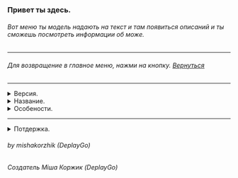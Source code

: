 ### Привет ты здесь.
###### Вот меню ты модель надають на текст и там появиться описаний и ты сможешь посмотреть информации об може.

---

###### Для возвращение в главное меню, нажми на кнопку. <a href="README.md">Вернуться</a>

---

<details id="missing-code-coverage">
  <summary>Версия.</summary>

##### Мод идет на версию майнкрафта 1.15.2 Мод стабильный, чем нижче версия тем стареё мод. И меньшая оптимизация. Ну и менше контента .
</details>

<details id="missing-code-coverage">
  <summary>Название.</summary>

##### Мод називається multi-overworld_update, мод так називається бо он обновляет мир и добавляет caves and clifs. И не тілько!
</details>

 <details id="missing-code-coverage">
  <summary>Особености.</summary>

##### Мод ще добавляет нових мобов, новые блоки, предметы, и много другого!
</details>

---

<details id="missing-code-coverage">
  <summary>Потдержка.</summary>

##### Мод будет ще обновляться, и будет добавлять все больше и больше контента! Надеюсь мод тебе понравиться!
</details>

###### by mishakorzhik (DeplayGo)
###### Создатель Міша Коржик (DeplayGo)
